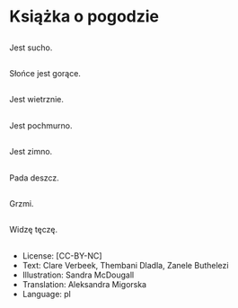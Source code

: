 # Książka o pogodzie

##
Jest sucho.

##
Słońce jest gorące.

##
Jest wietrznie.

##
Jest pochmurno.

##
Jest zimno.

##
Pada deszcz.

##
Grzmi.

##
Widzę tęczę.

##
* License: [CC-BY-NC]
* Text: Clare Verbeek, Thembani Dladla, Zanele Buthelezi
* Illustration: Sandra McDougall
* Translation: Aleksandra Migorska
* Language: pl
